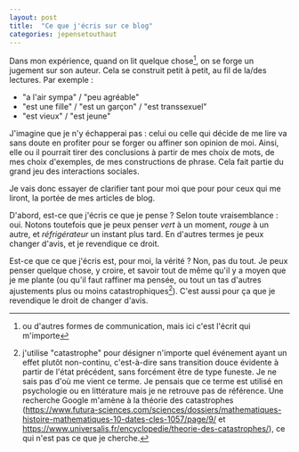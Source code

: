 ```yaml
---
layout: post
title:  "Ce que j'écris sur ce blog"
categories: jepensetouthaut
---
```


Dans mon expérience, quand on lit quelque chose[^1], on se forge un jugement sur son
auteur. Cela se construit petit à petit, au fil de la/des lectures. Par exemple :

- "a l'air sympa" / "peu agréable"
- "est une fille" / "est un garçon" / "est transsexuel"
- "est vieux" / "est jeune"

J'imagine que je n'y échapperai pas : celui ou celle qui décide de me lire va
sans doute en profiter pour se forger ou affiner son opinion de moi. Ainsi, elle
ou il pourrait tirer des conclusions à partir de mes choix de mots, de mes choix
d'exemples, de mes constructions de phrase. Cela fait partie du grand jeu des
interactions sociales.

Je vais donc essayer de clarifier tant pour moi que pour pour ceux qui me
liront, la portée de mes articles de blog.

D'abord, est-ce que j'écris ce que je pense ? Selon toute vraisemblance : oui.
Notons toutefois que je peux penser *vert* à un moment, *rouge* à un autre, et
*réfrigérateur* un instant plus tard. En d'autres termes je peux changer d'avis,
et je revendique ce droit.

Est-ce que ce que j'écris est, pour moi, la vérité ? Non, pas du tout. Je peux
penser quelque chose, y croire, et savoir tout de même qu'il y a moyen que je me
plante (ou qu'il faut raffiner ma pensée, ou tout un tas d'autres ajustements
plus ou moins catastrophiques[^2]). C'est aussi pour ça que je revendique le
droit de changer d'avis.

<!-- Suis-je parfait ? Est-ce que je me considère comme tel ? Les réponses sont oui -->
<!-- et non. -->
<!-- Ces lignes sont en commentaires car je crains qu'elles ne soient pas aussi drôles qu'espéré -->


[^1]: ou d'autres formes de communication, mais ici c'est l'écrit qui m'importe
[^2]: j'utilise "catastrophe" pour désigner n'importe quel événement ayant un effet plutôt non-continu, c'est-à-dire sans transition douce évidente à partir de l'état précédent, sans forcément être de type funeste. Je ne sais pas d'où me vient ce terme. Je pensais que ce terme est utilisé en psychologie ou en littérature mais je ne retrouve pas de référence. Une recherche Google m'amène à la théorie des catastrophes (<https://www.futura-sciences.com/sciences/dossiers/mathematiques-histoire-mathematiques-10-dates-cles-1057/page/9/> et <https://www.universalis.fr/encyclopedie/theorie-des-catastrophes/>), ce qui n'est pas ce que je cherche.
